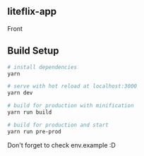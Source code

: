 ## liteflix-app

Front 

## Build Setup

``` bash
# install dependencies
yarn

# serve with hot reload at localhost:3000
yarn dev

# build for production with minification
yarn run build

# build for production and start
yarn run pre-prod
```

Don't forget to check env.example :D
